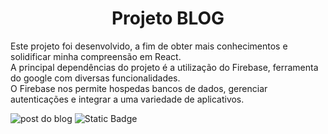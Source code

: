 <h1 align="center">Projeto BLOG</h1>

Este projeto foi desenvolvido, a fim de obter mais conhecimentos e solidificar minha compreensão em React. <br>
A principal dependências do projeto é a utilização do Firebase, ferramenta do google com diversas funcionalidades. <br>
O Firebase nos permite hospedas bancos de dados, gerenciar autenticações e integrar a uma variedade de aplicativos. <br>

![post do blog](https://github.com/raphaelnsilva/blog/assets/129803784/bde90331-f116-45c6-9183-b6d897af265a)
![Static Badge](https://img.shields.io/badge/:badgeContent)
